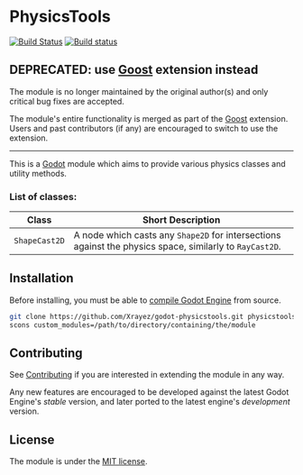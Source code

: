 # PhysicsTools

[![Build Status](https://travis-ci.com/Xrayez/godot-physicstools.svg?branch=master-gd3)](https://travis-ci.com/Xrayez/godot-physicstools)
[![Build status](https://ci.appveyor.com/api/projects/status/tbtra8e221si05bq/branch/master-gd3?svg=true)](https://ci.appveyor.com/project/Xrayez/godot-physicstools/branch/master-gd3)

## DEPRECATED: use [Goost](https://github.com/GoostGD/goost) extension instead

The module is no longer maintained by the original author(s) and only critical
bug fixes are accepted.

The module's entire functionality is merged as part of the
[Goost](https://github.com/GoostGD/goost) extension. Users and past contributors
(if any) are encouraged to switch to use the extension.

---

This is a [Godot](https://github.com/godotengine/godot) module which aims to
provide various physics classes and utility methods.

### List of classes:

| Class         | Short Description                                                                                       |
| ------------- | ------------------------------------------------------------------------------------------------------- |
| `ShapeCast2D` | A node which casts any `Shape2D` for intersections against the physics space, similarly to `RayCast2D`. |

## Installation

Before installing, you must be able to 
[compile Godot Engine](https://docs.godotengine.org/en/latest/development/compiling/) 
from source.

```bash
git clone https://github.com/Xrayez/godot-physicstools.git physicstools
scons custom_modules=/path/to/directory/containing/the/module
```

## Contributing
     
See [Contributing](CONTRIBUTING.md) if you are interested in extending the
module in any way.

Any new features are encouraged to be developed against the latest Godot
Engine's *stable* version, and later ported to the latest engine's *development*
version.

## License

The module is under the [MIT license](LICENSE.md).
